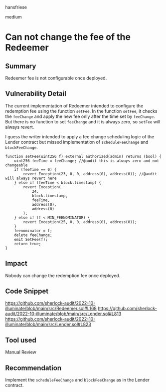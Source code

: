 hansfriese

medium

# Can not change the fee of the Redeemer


## Summary

Redeemer fee is not configurable once deployed.

## Vulnerability Detail

The current implementation of Redeemer intended to configure the redemption fee using the function `setFee`.
In the function `setFee`, it checks the `feeChange` and apply the new fee only after the time set by `feeChange`.
But there is no function to set `feeChange` and it is always zero, so `setFee` will always revert.

I guess the writer intended to apply a fee change scheduling logic of the Lender contract but missed implementation of `scheduleFeeChange` and `blockFeeChange`.

```solidity
function setFee(uint256 f) external authorized(admin) returns (bool) {
    uint256 feeTime = feeChange; //@audit this is always zero and not changeable
    if (feeTime == 0) {
        revert Exception(23, 0, 0, address(0), address(0)); //@audit will always revert here
    } else if (feeTime < block.timestamp) {
        revert Exception(
            24,
            block.timestamp,
            feeTime,
            address(0),
            address(0)
        );
    } else if (f < MIN_FEENOMINATOR) {
        revert Exception(25, 0, 0, address(0), address(0));
    }
    feenominator = f;
    delete feeChange;
    emit SetFee(f);
    return true;
}
```

## Impact

Nobody can change the redemption fee once deployed.

## Code Snippet

https://github.com/sherlock-audit/2022-10-illuminate/blob/main/src/Redeemer.sol#L168
https://github.com/sherlock-audit/2022-10-illuminate/blob/main/src/Lender.sol#L813
https://github.com/sherlock-audit/2022-10-illuminate/blob/main/src/Lender.sol#L823

## Tool used

Manual Review

## Recommendation

Implement the `scheduleFeeChange` and `blockFeeChange` as in the Lender contract.
